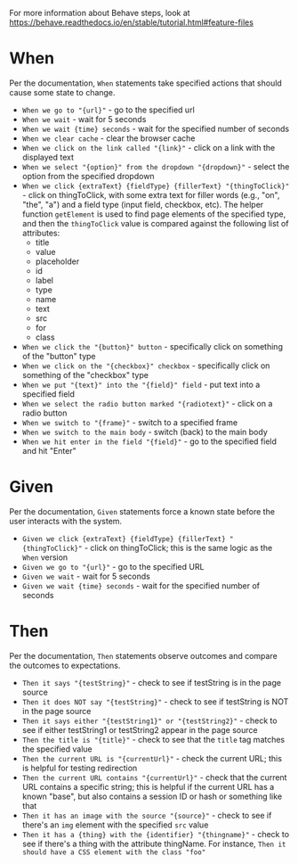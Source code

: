 For more information about Behave steps, look at https://behave.readthedocs.io/en/stable/tutorial.html#feature-files

# When
Per the documentation, `When` statements take specified actions that should cause some state to change.
- `When we go to "{url}"` - go to the specified url
- `When we wait` - wait for 5 seconds
- `When we wait {time} seconds` - wait for the specified number of seconds
- `When we clear cache` - clear the browser cache
- `When we click on the link called "{link}"` - click on a link with the displayed text
- `When we select "{option}" from the dropdown "{dropdown}"` - select the option from the specified dropdown
- `When we click {extraText} {fieldType} {fillerText} "{thingToClick}"` - click on thingToClick, with some extra text for filler words (e.g., "on", "the", "a") and a field type (input field, checkbox, etc). The helper function `getElement` is used to find page elements of the specified type, and then the `thingToClick` value is compared against the following list of attributes:
  - title
  - value
  - placeholder
  - id
  - label
  - type
  - name
  - text
  - src
  - for
  - class
- `When we click the "{button}" button` - specifically click on something of the "button" type
- `When we click on the "{checkbox}" checkbox` - specifically click on something of the "checkbox" type
- `When we put "{text}" into the "{field}" field` - put text into a specified field
- `When we select the radio button marked "{radiotext}"` - click on a radio button
- `When we switch to "{frame}"` - switch to a specified frame
- `When we switch to the main body` - switch (back) to the main body
- `When we hit enter in the field "{field}"` - go to the specified field and hit "Enter"

# Given
Per the documentation, `Given` statements force a known state before the user interacts with the system.
- `Given we click {extraText} {fieldType} {fillerText} "{thingToClick}"` - click on thingToClick; this is the same logic as the `When` version
- `Given we go to "{url}"` - go to the specified URL
- `Given we wait` - wait for 5 seconds
- `Given we wait {time} seconds` - wait for the specified number of seconds

# Then
Per the documentation, `Then` statements observe outcomes and compare the outcomes to expectations.
- `Then it says "{testString}"` - check to see if testString is in the page source
- `Then it does NOT say "{testString}"` - check to see if testString is NOT in the page source
- `Then it says either "{testString1}" or "{testString2}"` - check to see if either testString1 or testString2 appear in the page source
- `Then the title is "{title}"` - check to see that the `title` tag matches the specified value
- `Then the current URL is "{currentUrl}"` - check the current URL; this is helpful for testing redirection
- `Then the current URL contains "{currentUrl}"` - check that the current URL contains a specific string; this is helpful if the current URL has a known "base", but also contains a session ID or hash or something like that
- `Then it has an image with the source "{source}"` - check to see if there's an `img` element with the specified `src` value
- `Then it has a {thing} with the {identifier} "{thingname}"` - check to see if there's a thing with the attribute thingName. For instance, `Then it should have a CSS element with the class "foo"`
